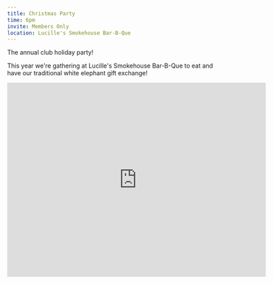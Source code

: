 ```yaml
---
title: Christmas Party
time: 6pm
invite: Members Only
location: Lucille's Smokehouse Bar-B-Que
---
```


The annual club holiday party!

This year we're gathering at Lucille's Smokehouse Bar-B-Que to eat and have our
traditional white elephant gift exchange!

<iframe src="https://www.google.com/maps/embed?pb=!1m18!1m12!1m3!1d3329.595917988781!2d-111.90638308718758!3d33.43377777328516!2m3!1f0!2f0!3f0!3m2!1i1024!2i768!4f13.1!3m3!1m2!1s0x872b09aabaa2ebff%3A0xba8d9e950f550dc!2sLucille&#39;s%20Smokehouse%20Bar-B-Que!5e0!3m2!1sen!2sus!4v1735860575530!5m2!1sen!2sus" width="600" height="450" style="border:0;" allowfullscreen="" loading="lazy" referrerpolicy="no-referrer-when-downgrade"></iframe>
